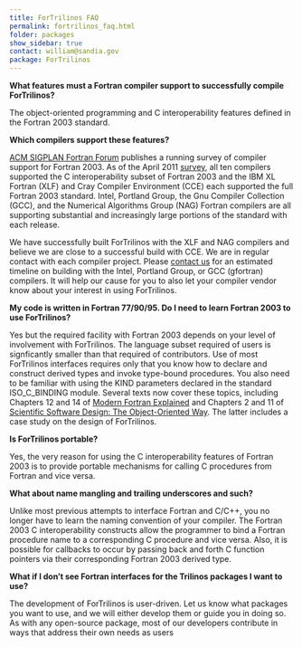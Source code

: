 ```yaml
---
title: ForTrilinos FAQ
permalink: fortrilinos_faq.html
folder: packages
show_sidebar: true
contact: william@sandia.gov
package: ForTrilinos
---
```


**What features must a Fortran compiler support to successfully compile ForTrilinos?**

The object-oriented programming and C interoperability features defined in the Fortran 2003 standard.

**Which compilers support these features?**

[ACM SIGPLAN Fortran Forum](http://portal.acm.org/citation.cfm?id=J286 "Fortran Forum") publishes a running survey of compiler support for Fortran 2003\. As of the April 2011 [survey](http://portal.acm.org/ft_gateway.cfm?id=1961365&type=pdf&CFID=21623089&CFTOKEN=87671454 "Chivers and Sleightholme survey"), all ten compilers supported the C interoperability subset of Fortran 2003 and the IBM XL Fortran (XLF) and Cray Compiler Environment (CCE) each supported the full Fortran 2003 standard. Intel, Portland Group, the Gnu Compiler Collection (GCC), and the Numerical Algorithms Group (NAG) Fortran compilers are all supporting substantial and increasingly large portions of the standard with each release.

We have successfully built ForTrilinos with the XLF and NAG compilers and believe we are close to a successful build with CCE. We are in regular contact with each compiler project. Please [contact us](http://trilinos.org/oldsite/packages/fortrilinos/contact.html "Contact Us") for an estimated timeline on building with the Intel, Portland Group, or GCC (gfortran) compilers. It will help our cause for you to also let your compiler vendor know about your interest in using ForTrilinos.

**My code is written in Fortran 77/90/95\. Do I need to learn Fortran 2003 to use ForTrilinos?**

Yes but the required facility with Fortran 2003 depends on your level of involvement with ForTrilinos. The language subset required of users is signficantly smaller than that required of contributors. Use of most ForTrilinos interfaces requires only that you know how to declare and construct derived types and invoke type-bound procedures. You also need to be familiar with using the KIND parameters declared in the standard ISO_C_BINDING module. Several texts now cover these topics, including Chapters 12 and 14 of [Modern Fortran Explained](http://books.google.com/books?id=MmOIFEgsDLwC&printsec=frontcover&dq=modern+fortran+explained&hl=en&ei=sGLRTYacMtSbhQfpp6HyDA&sa=X&oi=book_result&ct=result&resnum=1&ved=0CDUQ6AEwAA "Metcalf, Reid and Cohen (Cambridge University Press, 2011)") and Chapters 2 and 11 of [Scientific Software Design: The Object-Oriented Way](http://tinyurl.com/ScientificSoftwareDesignGoogle "textbook"). The latter includes a case study on the design of ForTrilinos.

**Is ForTrilinos portable?**

Yes, the very reason for using the C interoperability features of Fortran 2003 is to provide portable mechanisms for calling C procedures from Fortran and vice versa.

**What about name mangling and trailing underscores and such?**

Unlike most previous attempts to interface Fortran and C/C++, you no longer have to learn the naming convention of your compiler. The Fortran 2003 C interoperability constructs allow the programmer to bind a Fortran procedure name to a corresponding C procedure and vice versa. Also, it is possible for callbacks to occur by passing back and forth C function pointers via their corresponding Fortran 2003 derived type.

**What if I don’t see Fortran interfaces for the Trilinos packages I want to use?**

The development of ForTrilinos is user-driven. Let us know what packages you want to use, and we will either develop them or guide you in doing so. As with any open-source package, most of our developers contribute in ways that address their own needs as users
